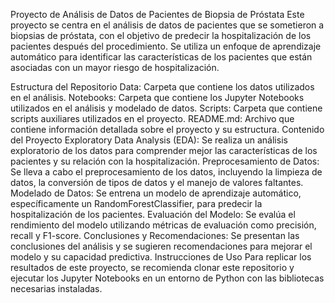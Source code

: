 Proyecto de Análisis de Datos de Pacientes de Biopsia de Próstata
Este proyecto se centra en el análisis de datos de pacientes que se sometieron a biopsias de próstata, con el objetivo de predecir la hospitalización de los pacientes después del procedimiento. Se utiliza un enfoque de aprendizaje automático para identificar las características de los pacientes que están asociadas con un mayor riesgo de hospitalización.

Estructura del Repositorio
Data: Carpeta que contiene los datos utilizados en el análisis.
Notebooks: Carpeta que contiene los Jupyter Notebooks utilizados en el análisis y modelado de datos.
Scripts: Carpeta que contiene scripts auxiliares utilizados en el proyecto.
README.md: Archivo que contiene información detallada sobre el proyecto y su estructura.
Contenido del Proyecto
Exploratory Data Analysis (EDA): Se realiza un análisis exploratorio de los datos para comprender mejor las características de los pacientes y su relación con la hospitalización.
Preprocesamiento de Datos: Se lleva a cabo el preprocesamiento de los datos, incluyendo la limpieza de datos, la conversión de tipos de datos y el manejo de valores faltantes.
Modelado de Datos: Se entrena un modelo de aprendizaje automático, específicamente un RandomForestClassifier, para predecir la hospitalización de los pacientes.
Evaluación del Modelo: Se evalúa el rendimiento del modelo utilizando métricas de evaluación como precisión, recall y F1-score.
Conclusiones y Recomendaciones: Se presentan las conclusiones del análisis y se sugieren recomendaciones para mejorar el modelo y su capacidad predictiva.
Instrucciones de Uso
Para replicar los resultados de este proyecto, se recomienda clonar este repositorio y ejecutar los Jupyter Notebooks en un entorno de Python con las bibliotecas necesarias instaladas.
